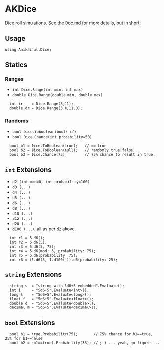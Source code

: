 # AKDice

Dice roll simulations. See the [Doc.md](Doc.md) for more details, but in short:

## Usage

`using Anikaiful.Dice;`

## Statics

### Ranges
* `int Dice.Range(int min, int max)`
* `double Dice.Range(double min, double max)`
```
  int ir    = Dice.Range(3,11);
  double dr = Dice.Range(3.0,11.0);
```
### Randoms
* `bool Dice.ToBoolean(bool? tf)`
* `bool Dice.Chance(int probability=50)`
```
  bool b1 = Dice.ToBoolean(true);   // == true
  bool b2 = Dice.ToBoolean(null);   // randomly true|false.
  bool b3 = Dice.Chance(75);        // 75% chance to result in true.
```
## `int` Extensions
* `d2 (int mod=0, int probability=100)`
* `d3 (...)`
* `d4 (...)`
* `d5 (...)`
* `d6 (...)`
* `d8 (...)`
* `d10 (...)`
* `d12 (...)`
* `d20 (...)`
* `d100 (...)`, all as per `d2` above.
```
  int r1 = 5.d6();
  int r2 = 5.d6(5);
  int r3 = 5.d6(5, 75);
  int r4 = 5.d6(mod: 5, probability: 75);
  int r5 = 5.d6(probability: 75);
  int r6 = (5.d6(5, 1.d100())).d6(probability: 25);
```
## `string` Extensions
```
  string s  = "string with 5d6+5 embedded".Evaluate();
  int i     = "5d6+5".Evaluate<int>();
  long l    = "5d6+5".Evaluate<long>();
  float f   = "5d6+5".Evaluate<float>();
  double d  = "5d6+5".Evaluate<double>();
  decimal m = "5d6+5".Evaluate<decimal>();
```
## `bool` Extensions
```
  bool b1 = true.Probability(75);       // 75% chance for b1==true, 25% for b1==false
  bool b2 = (b1==true).Probability(33); // ;-) ... yeah, go figure ...
```

